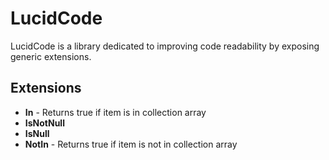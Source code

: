 # LucidCode

LucidCode is a library dedicated to improving code readability by exposing generic extensions.

## Extensions

* **In** - Returns true if item is in collection array
* **IsNotNull**
* **IsNull**
* **NotIn** - Returns true if item is not in collection array
